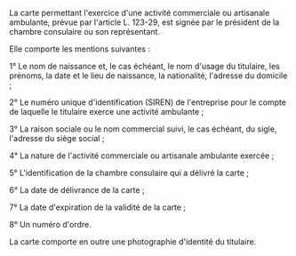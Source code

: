 La carte permettant l'exercice d'une activité commerciale ou artisanale ambulante, prévue par l'article L. 123-29, est signée par le président de la chambre consulaire ou son représentant.

Elle comporte les mentions suivantes :

1° Le nom de naissance et, le cas échéant, le nom d'usage du titulaire, les prénoms, la date et le lieu de naissance, la nationalité, l'adresse du domicile ;

2° Le numéro unique d'identification (SIREN) de l'entreprise pour le compte de laquelle le titulaire exerce une activité ambulante ;

3° La raison sociale ou le nom commercial suivi, le cas échéant, du sigle, l'adresse du siège social ;

4° La nature de l'activité commerciale ou artisanale ambulante exercée ;

5° L'identification de la chambre consulaire qui a délivré la carte ;

6° La date de délivrance de la carte ;

7° La date d'expiration de la validité de la carte ;

8° Un numéro d'ordre.

La carte comporte en outre une photographie d'identité du titulaire.
